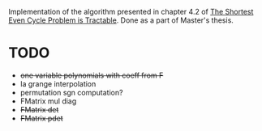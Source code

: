 Implementation of the algorithm presented in chapter 4.2 of [The Shortest Even Cycle Problem is Tractable](https://arxiv.org/abs/2111.02992). Done as a part of Master's thesis.

# TODO
* ~~one variable polynomials with coeff from F~~
* la grange interpolation
* permutation sgn computation?
* FMatrix mul diag
* ~~FMatrix det~~
* ~~FMatrix pdet~~
